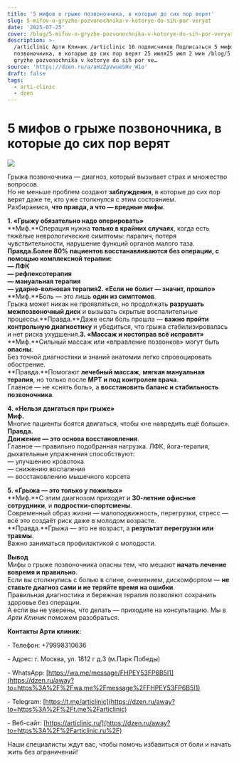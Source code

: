 ```yaml
---
title: '5 мифов о грыже позвоночника, в которые до сих пор верят'
slug: 5-mifov-o-gryzhe-pozvonochnika-v-kotorye-do-sih-por-veryat
date: '2025-07-25'
cover: /blog/5-mifov-o-gryzhe-pozvonochnika-v-kotorye-do-sih-por-veryat/cover.jpg
description: >-
  /articlinic Арти Клиник /articlinic 16 подписчиков Подписаться 5 мифов о грыже
  позвоночника, в которые до сих пор верят 25 июля25 июл 2 мин /blog/5 mifov o
  gryzhe pozvonochnika v kotorye do sih por ve…
source: 'https://dzen.ru/a/aHzZpVwueSHv_W1o'
draft: false
tags:
  - arti-clinic
  - dzen
---
```


# 5 мифов о грыже позвоночника, в которые до сих пор верят

![](/blog/5-mifov-o-gryzhe-pozvonochnika-v-kotorye-do-sih-por-veryat/img-0.jpg)

Грыжа позвоночника — диагноз, который вызывает страх и множество вопросов.  
Но не меньше проблем создают **заблуждения**, в которые до сих пор верят даже те, кто уже столкнулся с этим состоянием.  
Разбираемся, **что правда, а что — вредные мифы**.  
  
**1\. «Грыжу обязательно надо оперировать»**  
**Миф.**Операция нужна **только в крайних случаях**, когда есть тяжёлые неврологические симптомы: паралич, потеря чувствительности, нарушение функций органов малого таза.  
**Правда.**Более **80% пациентов** восстанавливаются без операции, с помощью комплексной терапии:  
— ЛФК  
— рефлексотерапия  
— мануальная терапия  
— ударно-волновая терапия**2\. «Если не болит — значит, прошло»**  
**Миф.**Боль — это лишь **один из симптомов**.  
Грыжа может никак не проявляться, но продолжать **разрушать межпозвоночный диск** и вызывать скрытые воспалительные процессы.**Правда.**Даже если боль прошла — **важно пройти контрольную диагностику** и убедиться, что грыжа стабилизировалась и нет риска ухудшения.**3\. «Массаж и костоправ всё исправят»**  
**Миф.**Сильный массаж или «вправление позвонков» могут быть **опасны**.  
Без точной диагностики и знаний анатомии легко спровоцировать обострение.  
**Правда.**Помогают **лечебный массаж**, **мягкая мануальная терапия**, но только после **МРТ и под контролем врача**.  
Главное — не «снять боль», а **восстановить баланс и стабильность позвоночника**.  
  
**4\. «Нельзя двигаться при грыже»**  
**Миф.**  
Многие пациенты боятся двигаться, чтобы «не навредить ещё больше».  
**Правда.**  
**Движение — это основа восстановления**.  
Главное — правильно подобранная нагрузка. ЛФК, йога-терапия, дыхательные упражнения способствуют:  
— улучшению кровотока  
— снижению воспаления  
— восстановлению мышечного корсета  
  
**5\. «Грыжа — это только у пожилых»**  
**Миф.**С этим диагнозом приходят и **30-летние офисные сотрудники**, и **подростки-спортсмены**.  
Современный образ жизни — малоподвижность, перегрузки, стресс — всё это создаёт риск даже в молодом возрасте.  
**Правда.**Грыжа — это не возраст, а **результат перегрузки или травмы**.  
Важно заниматься профилактикой с молодости.  
  
**Вывод**  
Мифы о грыже позвоночника опасны тем, что мешают **начать лечение вовремя и правильно**.  
Если вы столкнулись с болью в спине, онемением, дискомфортом — **не ставьте диагноз сами и не теряйте время на ошибки**.  
Правильная диагностика и бережная терапия позволяют сохранить здоровье без операции.  
А если вы не уверены, что делать — приходите на консультацию. Мы в _Арти Клиник_ поможем разобраться.

**Контакты Арти клиник:**

\- Телефон: +79998310636

\- Адрес: г. Москва, ул. 1812 г д.3 (м.Парк Победы)

\- WhatsApp: [https://wa.me/message/FHPEY53FP6B5I1](https://dzen.ru/away?to=https%3A%2F%2Fwa.me%2Fmessage%2FFHPEY53FP6B5I1)

\- Telegram: [https://t.me/articlinic](https://dzen.ru/away?to=https%3A%2F%2Ft.me%2Farticlinic)

\- Веб-сайт: [https://articlinic.ru/](https://dzen.ru/away?to=https%3A%2F%2Farticlinic.ru%2F)

Наши специалисты ждут вас, чтобы помочь избавиться от боли и начать жить без ограничений!